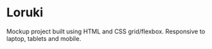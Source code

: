 # Loruki

Mockup project built using HTML and CSS grid/flexbox. Responsive to laptop, tablets and mobile. 
